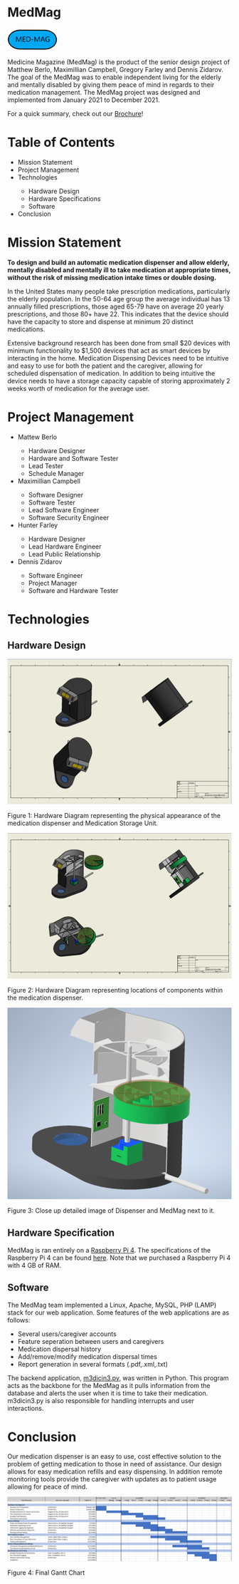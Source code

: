 

<!DOCTYPE html>
<html lang="en">
   <head>
      <h1>MedMag</h1>
      <img src="assets/MED-MAG_NoBG.png" />
      <p>Medicine Magazine (MedMag) is the product of the senior design project of Matthew Berlo, Maximillian Campbell, Gregory Farley and Dennis Zidarov. The goal of the MedMag was to enable independent living for the elderly and mentally disabled by giving them peace of mind in regards to their medication management. The MedMag project was designed and implemented from January 2021 to December 2021.</p>
	   <p>For a quick summary, check out our <a href="assets/Final Brochure.pdf">Brochure</a>!</p>
      <h1>Table of Contents</h1>
      <ul>
         <li>Mission Statement</li>
         <li>Project Management</li>
         <li>Technologies</li>
         <ul>
		 <li>Hardware Design</li>
		 <li>Hardware Specifications</li>
		 <li>Software</li>
         </ul>
      	 <li>Conclusion</li>
      </ul>
   </head>
   <body>
      <h1><a id="mission">Mission Statement</a></h1>
      <p><b>To design and build an automatic medication dispenser and allow elderly, mentally disabled and mentally ill to take medication at appropriate times, without the risk of missing medication intake times or double dosing.</b></p>
      <p>In the United States many people take prescription medications, particularly the elderly population. In the 50-64 age group the average individual has 13 annually filled prescriptions, those aged 65-79 have on average 20 yearly prescriptions, and those 80+ have 22. This indicates that the device should have the capacity to store and dispense at minimum 20 distinct medications.</p>
      <p>Extensive background research has been done from small $20 devices with minimum functionality to $1,500 devices that act as smart devices by interacting in the home. Medication Dispensing Devices need to be intuitive and easy to use for both the patient and the caregiver, allowing for scheduled dispensation of medication. In addition to being intuitive the device needs to have a storage capacity capable of storing approximately 2 weeks worth of medication for the average user.</p>
      <h1><a id="management">Project Management</a></h1>
      <ul>
         <li>Mattew Berlo</li>
         <ul>
            <li>Hardware Designer</li>
            <li>Hardware and Software Tester</li>
            <li>Lead Tester</li>
            <li>Schedule Manager</li>
         </ul>
         <li>Maximillian Campbell</li>
         <ul>
            <li>Software Designer</li>
            <li>Software Tester</li>
            <li>Lead Software Engineer</li>
	    <li>Software Security Engineer</li>
         </ul>
         <li>Hunter Farley</li>
         <ul>
            <li>Hardware Designer</li>
            <li>Lead Hardware Engineer</li>
            <li>Lead Public Relationship</li>
         </ul>
         <li>Dennis Zidarov</li>
         <ul>
            <li>Software Engineer</li>
            <li>Project Manager</li>
            <li>Software and Hardware Tester</li>
         </ul>
      </ul>
      <h1><a id="tech">Technologies</a></h1>
	   <h2><a id="hardesign">Hardware Design</a></h2>
	   <img src="assets/medmag_external.png"/>
	   <p>Figure 1: Hardware Diagram representing the physical appearance of the medication dispenser and Medication Storage Unit.</p>
	   <img src="assets/medmag_internal.png"/>
	   <p>Figure 2:  Hardware Diagram representing locations of components within the medication dispenser.</p>
	   <img src="assets/medmag_threequarters.png"/>
	   <p>Figure 3: Close up detailed image of Dispenser and MedMag next to it.</p>
	   <h2><a id="hardspecs">Hardware Specification</a></h2>
	   MedMag is ran entirely on a <a href="https://www.raspberrypi.com/products/raspberry-pi-4-model-b/">Raspberry Pi 4</a>. The specifications of the Raspberry Pi 4 can be found <a href="https://www.raspberrypi.com/products/raspberry-pi-4-model-b/specifications/">here</a>. Note that we purchased a Raspberry Pi 4 with 4 GB of RAM.
	   <h2><a id="softspecs">Software</a></h2>
	   <p>The MedMag team implemented a Linux, Apache, MySQL, PHP (LAMP) stack for our web application. Some features of the web applications are as follows:</p>
	   <ul>
		   <li>Several users/caregiver accounts</li>
		   <li>Feature seperation between users and caregivers</li>
		   <li>Medication dispersal history</li>
		   <li>Add/remove/modify medication dispersal times</li>
		   <li>Report generation in several formats (.pdf,.xml,.txt)</li>
	   </ul>
	   <p>The backend application, <a href="raspberry-pi/m3dicin3.py">m3dicin3.py</a>, was written in Python. This program acts as the backbone for the MedMag as it pulls information from the database and alerts the user when it is time to take their medication. m3dicin3.py is also responsible for handling interrupts and user interactions.</p>
	   <h1><a id="conc">Conclusion</a></h1>
	   <p>Our medication dispenser is an easy to use, cost effective solution to the problem of getting medication to those in need of assistance. Our design allows for easy medication refills and easy dispensing. In addition remote monitoring tools provide the caregiver with updates as to patient usage allowing for peace of mind.</p>
	   <img src="assets/ganttchart.png" />
	   <p>Figure 4: Final Gantt Chart</p>
   </body>
</html>

